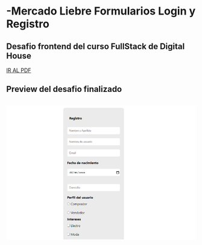 # -Mercado Liebre Formularios Login y Registro

## Desafio frontend del curso FullStack de Digital House

<a href="https://github.com/XmauricioX/MERCADO_LIEBRE_5/blob/main/DESAFIO/M04C06%20-%20Ejercitaci%C3%B3n%20Trabajando%20con%20Formularios.pdf">IR AL PDF</a>

<h2>Preview del desafio finalizado<h2>

<img src="https://github.com/XmauricioX/MERCADO_LIEBRE_5/blob/main/public/images/preview.PNG">

<img serc="https://github.com/XmauricioX/MERCADO_LIEBRE_5/blob/main/public/images/preview_2.PNG">